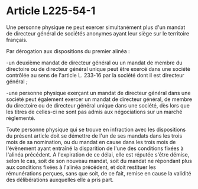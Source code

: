 # Article L225-54-1

Une personne physique ne peut exercer simultanément plus d'un mandat de directeur général de sociétés anonymes ayant leur siège sur le territoire français.

Par dérogation aux dispositions du premier alinéa :

-un deuxième mandat de directeur général ou un mandat de membre du directoire ou de directeur général unique peut être exercé dans une société contrôlée au sens de l'article L. 233-16 par la société dont il est directeur général ;

-une personne physique exerçant un mandat de directeur général dans une société peut également exercer un mandat de directeur général, de membre du directoire ou de directeur général unique dans une société, dès lors que les titres de celles-ci ne sont pas admis aux négociations sur un marché réglementé.

Toute personne physique qui se trouve en infraction avec les dispositions du présent article doit se démettre de l'un de ses mandats dans les trois mois de sa nomination, ou du mandat en cause dans les trois mois de l'évènement ayant entraîné la disparition de l'une des conditions fixées à l'alinéa précédent. A l'expiration de ce délai, elle est réputée s'être démise, selon le cas, soit de son nouveau mandat, soit du mandat ne répondant plus aux conditions fixées à l'alinéa précédent, et doit restituer les rémunérations perçues, sans que soit, de ce fait, remise en cause la validité des délibérations auxquelles elle a pris part.
